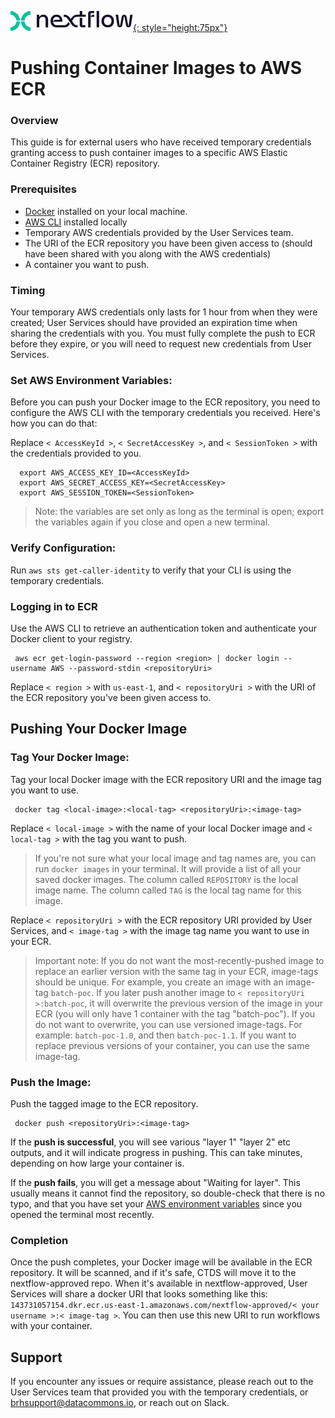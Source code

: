 [![Nextflow logo](img/nextflow.svg){: style="height:75px"}](https://www.nextflow.io/)

# **Pushing Container Images to AWS ECR**

### Overview
This guide is for external users who have received temporary credentials granting access to push container images to a specific AWS Elastic Container Registry (ECR) repository.

### Prerequisites
- [Docker](https://www.docker.com/get-started/) installed on your local machine.
- [AWS CLI](https://docs.aws.amazon.com/cli/latest/userguide/getting-started-install.html) installed locally
- Temporary AWS credentials provided by the User Services team.
- The URI of the ECR repository you have been given access to (should have been shared with you along with the AWS credentials)
- A container you want to push.

### Timing
Your temporary AWS credentials only lasts for 1 hour from when they were created; User Services should have provided an expiration time when sharing the credentials with you. You must fully complete the push to ECR before they expire, or you will need to request new credentials from User Services.

### Set AWS Environment Variables:
Before you can push your Docker image to the ECR repository, you need to configure the AWS CLI with the temporary credentials you received. Here's how you can do that:

 Replace `< AccessKeyId >`, `< SecretAccessKey >`, and `< SessionToken >` with the credentials provided to you.

      export AWS_ACCESS_KEY_ID=<AccessKeyId>
      export AWS_SECRET_ACCESS_KEY=<SecretAccessKey>
      export AWS_SESSION_TOKEN=<SessionToken>

> Note: the variables are set only as long as the terminal is open; export the variables again if you close and open a new terminal.

### Verify Configuration:
Run `aws sts get-caller-identity` to verify that your CLI is using the temporary credentials.

### Logging in to ECR
Use the AWS CLI to retrieve an authentication token and authenticate your Docker client to your registry.

     aws ecr get-login-password --region <region> | docker login --username AWS --password-stdin <repositoryUri>

Replace `< region >` with `us-east-1`, and `< repositoryUri >` with the URI of the ECR repository you've been given access to.

## Pushing Your Docker Image
### Tag Your Docker Image:
Tag your local Docker image with the ECR repository URI and the image tag you want to use.

     docker tag <local-image>:<local-tag> <repositoryUri>:<image-tag>

Replace `< local-image >` with the name of your local Docker image and `< local-tag >` with the tag you want to push.
> If you're not sure what your local image and tag names are, you can run `docker images` in your terminal. It will provide a list of all your saved docker images. The column called `REPOSITORY` is the local image name. The column called `TAG` is the local tag name for this image.

Replace `< repositoryUri >` with the ECR repository URI provided by User Services, and `< image-tag >` with  the image tag name you want to use in your ECR.
> Important note: If you do not want the most-recently-pushed image to replace an earlier version with the same tag in your ECR, image-tags should be unique.
> For example, you create an image with an image-tag `batch-poc`. If you later push another image to `< repositoryUri >:batch-poc`, it will overwrite the previous version of the image in your ECR (you will only have 1 container with the tag "batch-poc").
> If you do not want to overwrite, you can use versioned image-tags. For example: `batch-poc-1.0`, and then `batch-poc-1.1`.
> If you want to replace previous versions of your container, you can use the same image-tag.

### Push the Image:
Push the tagged image to the ECR repository.

     docker push <repositoryUri>:<image-tag>

If the **push is successful**, you will see various "layer 1" "layer 2" etc outputs, and it will indicate progress in pushing. This can take minutes, depending on how large your container is.

If the **push fails**, you will get a message about "Waiting for layer". This usually means it cannot find the repository, so double-check that there is no typo, and that you have set your [AWS environment variables](#set-aws-environment-variables) since you opened the terminal most recently.

### Completion
Once the push completes, your Docker image will be available in the ECR repository. It will be scanned, and if it's safe, CTDS will move it to the nextflow-approved repo. When it's available in nextflow-approved, User Services will share a docker URI that looks something like this:
`143731057154.dkr.ecr.us-east-1.amazonaws.com/nextflow-approved/< your username >:< image-tag >`. You can then use this new URI to run workflows with your container.

## Support
If you encounter any issues or require assistance, please reach out to the User Services team that provided you with the temporary credentials, or brhsupport@datacommons.io, or reach out on Slack.
